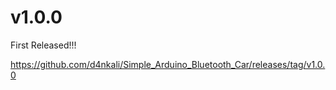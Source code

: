 # v1.0.0

First Released!!!

https://github.com/d4nkali/Simple_Arduino_Bluetooth_Car/releases/tag/v1.0.0
